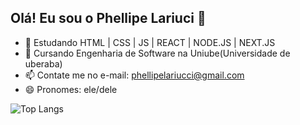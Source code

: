 ## Olá! Eu sou o Phellipe Lariuci 👋

- 🌱 Estudando HTML | CSS | JS | REACT | NODE.JS | NEXT.JS
- 📖 Cursando Engenharia de Software na Uniube(Universidade de uberaba)
- 📫 Contate me no e-mail: phellipelariucci@gmail.com
- 😄 Pronomes: ele/dele
  
![Top Langs](https://github-readme-stats.vercel.app/api/top-langs/?username=Phellipe-Lariucci&layout=compact)
